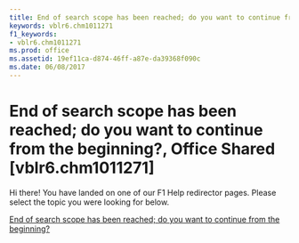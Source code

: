```yaml
---
title: End of search scope has been reached; do you want to continue from the beginning?, Office Shared [vblr6.chm1011271]
keywords: vblr6.chm1011271
f1_keywords:
- vblr6.chm1011271
ms.prod: office
ms.assetid: 19ef11ca-d874-46ff-a87e-da39368f090c
ms.date: 06/08/2017
---
```



# End of search scope has been reached; do you want to continue from the beginning?, Office Shared [vblr6.chm1011271]

Hi there! You have landed on one of our F1 Help redirector pages. Please select the topic you were looking for below.

[End of search scope has been reached; do you want to continue from the beginning?](http://msdn.microsoft.com/library/62314543-a54f-d0dc-d88f-52f3cbe77499%28Office.15%29.aspx)

